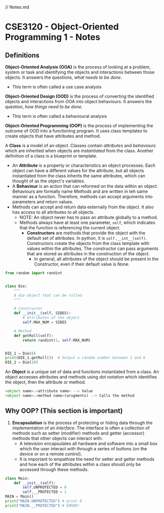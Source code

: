 // Notes.md

# CSE3120 - Object-Oriented Programming 1 - Notes

## Definitions

__Object-Oriented Analysis (OOA)__ is the process of looking at a problem, system or task and identifying the objects
and interactions between those objects. It answers the questions, _what needs to be done_.

* This term is often called a use case analysis

__Object-Oriented Design (OOD)__ is the process of converting the identified objects and interactions from OOA into
object behaviours. It answers the question, _how things need to be done_.

* This term is often called a behavioural analysis

__Object-Oriented Programming (OOP)__ is the process of implementing the outcome of OOD into a functioning program. It
uses class templates to create objects that have attributes and method.

A __Class__ is a model of an object. Classes contain _attributes_ and _behaviours_ which are inherited when objects
are _instantiated_ from the class. Another definition of a class is a blueprint or template.

* An __Attribute__ is a property or characteristics an object processes. Each object can have a different values for the
  attribute, but all objects instantiated from the class inherits the same attributes, which can thought of as the
  object's variables.
* A __Behaviour__ is an action that can reformed on the data within an object. Behaviours are formally name _Methods_
  and are written in teh same manner as a function. Therefore, methods can accept arguments into parameters and return
  values.
* Methods can accept and return data externally from the object. It also has access to all attributes to all objects.
    * NOTE: An object never has to pass an attribute globally to a method.
    * Methods always have at least one parameter, ```self```, which indicates that the function is referencing the
      current object.
        * __Constructors__ are methods that provide the object with the default set of attributes. In python, it
          is ```self.__int__(self)```. Constructors create the objects from the class template with values within the
          attributes. The constructor can pass arguments that are stored as attributes in the construction of the
          object.
            * In general, all attributes of the object should be present in the Constructor, even if their default value
              is None.

```python
from random import randint


class Die:
    """
    A die object that can be rolled
    """

    # Constructor
    def __init__(self, SIDES):
        # Attributes of the object
        self.MAX_NUM = SIDES

    # Method
    def getRoll(self):
        return randint(1, self.MAX_NUM)


DIE_1 = Die(6)
print(DIE_1.getRoll())  # Output a random number between 1 and 6
DIE_2 = Die(20)
```
An __Object__ is a unique set of data and functions instantiated from a class. An object accesses attributes and methods using _dot notation_ which identifies the object, then the attribute or method.

```python
<object name>.<attribute name> --> Value
<object name>.<method name>(arugments) --> Calls the method
```

## Why OOP? (This section is important)
1. __Encapsulation__ is the process of protecting or hiding data through the implementation of an _interface_. The interface is often a collection of methods such as setter (modifier) methods and getter (accessor) methods that other objects can interact with.
    * A television encapsulates all hardware and software into a small box which the user interact with through a series of buttons (on the device or on a remote control).
    * It is important to empathize the need for setter and getter methods and how each of the attributes within a class should only be accessed through these methods.
```python
class Main:
    def __init__(self):
        self.UNPROTECTED = 0
        self.__PROTECTED = 1
MAIN = Main()
print("MAIN.UNPROTECTED") # print 0
print("MAIN.__PROTECTED") # ERROR!
```
